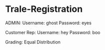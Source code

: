 # Trale-Registration

ADMIN:
Username: ghost
Password: eyes

Customer Rep:
Username: hey
Password: boo

Grading: Equal Distribution
